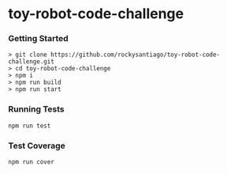 # toy-robot-code-challenge

### Getting Started

```
> git clone https://github.com/rockysantiago/toy-robot-code-challenge.git
> cd toy-robot-code-challenge
> npm i
> npm run build
> npm run start
```

### Running Tests
```
npm run test
```

### Test Coverage
```
npm run cover
```